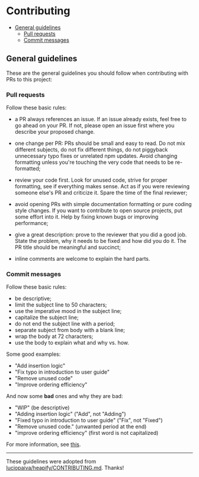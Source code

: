 
# Contributing

- [General guidelines](#general-guidelines)
  - [Pull requests](#pull-requests)
  - [Commit messages](#commit-messages)

## General guidelines

These are the general guidelines you should follow when contributing with PRs to this project:

### Pull requests

Follow these basic rules:

- a PR always references an issue. If an issue already exists, feel free to go ahead on your PR. If not, please open an issue first where you describe your proposed change.

- one change per PR: PRs should be small and easy to read. Do not mix different subjects, do not fix different things, do not piggyback unnecessary typo fixes or unrelated npm updates. Avoid changing formatting unless you're touching the very code that needs to be re-formatted;

- review your code first. Look for unused code, strive for proper formatting, see if everything makes sense. Act as if you were reviewing someone else's PR and criticize it. Spare the time of the final reviewer;

- avoid opening PRs with simple documentation formatting or pure coding style changes. If you want to contribute to open source projects, put some effort into it. Help by fixing known bugs or improving performance;

- give a great description: prove to the reviewer that you did a good job. State the problem, why it needs to be fixed and how did you do it. The PR title should be meaningful and succinct;

- inline comments are welcome to explain the hard parts.

### Commit messages

Follow these basic rules:

* be descriptive;
* limit the subject line to 50 characters;
* use the imperative mood in the subject line;
* capitalize the subject line;
* do not end the subject line with a period;
* separate subject from body with a blank line;
* wrap the body at 72 characters;
* use the body to explain what and why vs. how.

Some good examples:

- "Add insertion logic"
- "Fix typo in introduction to user guide"
- "Remove unused code"
- "Improve ordering efficiency"

And now some **bad** ones and why they are bad:

- "WIP" (be descriptive)
- "Adding insertion logic" ("Add", not "Adding")
- "Fixed typo in introduction to user guide" ("Fix", not "Fixed")
- "Remove unused code." (unwanted period at the end)
- "improve ordering efficiency" (first word is not capitalized)

For more information, see [this](https://chris.beams.io/posts/git-commit/).

------------

These guidelines were adopted from [luciopaiva/heapify/CONTRIBUTING.md](https://github.com/luciopaiva/heapify/blob/master/CONTRIBUTING.md). Thanks!
